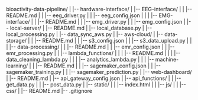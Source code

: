 bioactivity-data-pipeline/
|
|-- hardware-interface/
|   |-- EEG-interface/
|   |   |-- README.md
|   |   |-- eeg_driver.py
|   |   |-- eeg_config.json
|   |
|   |-- EMG-interface/
|   |   |-- README.md
|   |   |-- emg_driver.py
|   |   |-- emg_config.json
|
|-- local-server/
|   |-- README.md
|   |-- local_database.py
|   |-- local_processing.py
|   |-- data_sync_aws.py
|
|-- aws-cloud/
|   |-- data-storage/
|   |   |-- README.md
|   |   |-- s3_config.json
|   |   |-- s3_data_upload.py
|   |
|   |-- data-processing/
|   |   |-- README.md
|   |   |-- emr_config.json
|   |   |-- emr_processing.py
|   |   |-- lambda_functions/
|   |   |   |-- README.md
|   |   |   |-- data_cleaning_lambda.py
|   |   |   |-- analytics_lambda.py
|   |
|   |-- machine-learning/
|   |   |-- README.md
|   |   |-- sagemaker_config.json
|   |   |-- sagemaker_training.py
|   |   |-- sagemaker_prediction.py
|
|-- web-dashboard/
|   |-- README.md
|   |-- api_gateway_config.json
|   |-- api_functions/
|   |   |-- get_data.py
|   |   |-- post_data.py
|   |-- static/
|   |   |-- index.html
|   |   |-- js/
|   |   |-- css/
|
|-- README.md
|-- .gitignore
